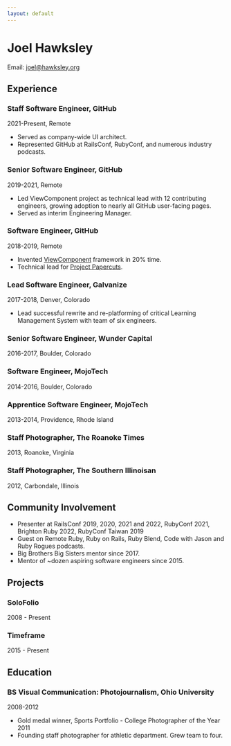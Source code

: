 ```yaml
---
layout: default
---
```


# Joel Hawksley

Email: joel@hawksley.org

## Experience

### Staff Software Engineer, GitHub

2021-Present, Remote

- Served as company-wide UI architect.
- Represented GitHub at RailsConf, RubyConf, and numerous industry podcasts.

### Senior Software Engineer, GitHub

2019-2021, Remote

- Led ViewComponent project as technical lead with 12 contributing engineers, growing adoption to nearly all GitHub user-facing pages.
- Served as interim Engineering Manager.

### Software Engineer, GitHub

2018-2019, Remote

- Invented [ViewComponent](https://viewcomponent.org/) framework in 20% time.
- Technical lead for [Project Papercuts](https://github.blog/2018-08-28-announcing-paper-cuts/).

### Lead Software Engineer, Galvanize

2017-2018, Denver, Colorado

- Lead successful rewrite and re-platforming of critical Learning Management System with team of six engineers.

### Senior Software Engineer, Wunder Capital

2016-2017, Boulder, Colorado

### Software Engineer, MojoTech

2014-2016, Boulder, Colorado

### Apprentice Software Engineer, MojoTech

2013-2014, Providence, Rhode Island

### Staff Photographer, The Roanoke Times

2013, Roanoke, Virginia

### Staff Photographer, The Southern Illinoisan

2012, Carbondale, Illinois

## Community Involvement

- Presenter at RailsConf 2019, 2020, 2021 and 2022, RubyConf 2021, Brighton Ruby 2022, RubyConf Taiwan 2019
- Guest on Remote Ruby, Ruby on Rails, Ruby Blend, Code with Jason and Ruby Rogues podcasts.
- Big Brothers Big Sisters mentor since 2017.
- Mentor of ~dozen aspiring software engineers since 2015.

## Projects

### SoloFolio

2008 - Present

### Timeframe

2015 - Present

## Education

### BS Visual Communication: Photojournalism, Ohio University

2008-2012

- Gold medal winner, Sports Portfolio - College Photographer of the Year 2011
- Founding staff photographer for athletic department. Grew team to four.
